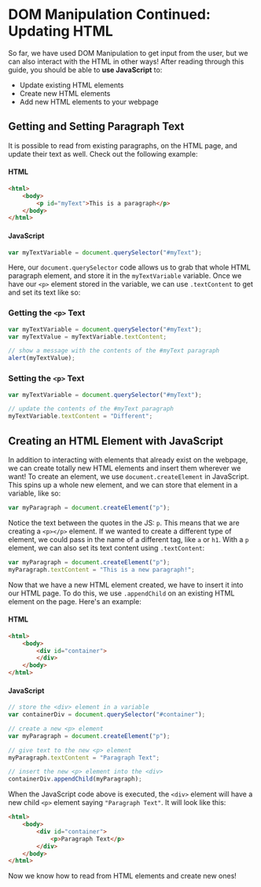 # DOM Manipulation Continued: Updating HTML
So far, we have used DOM Manipulation to get input from the user, but we can also interact with the HTML in other ways! After reading through this guide, you should be able to **use JavaScript** to:
- Update existing HTML elements
- Create new HTML elements
- Add new HTML elements to your webpage

## Getting and Setting Paragraph Text
It is possible to read from existing paragraphs, on the HTML page, and update their text as well. Check out the following example:

#### HTML
```html
<html>
    <body>
        <p id="myText">This is a paragraph</p>
    </body>
</html>
```

#### JavaScript
```javascript
var myTextVariable = document.querySelector("#myText");
```

Here, our `document.querySelector` code allows us to grab that whole HTML paragraph element, and store it in the `myTextVariable` variable. Once we have our `<p>` element stored in the variable, we can use `.textContent` to get and set its text like so:

### Getting the `<p>` Text
```javascript
var myTextVariable = document.querySelector("#myText");
var myTextValue = myTextVariable.textContent;

// show a message with the contents of the #myText paragraph
alert(myTextValue);
```

### Setting the `<p>` Text
```javascript
var myTextVariable = document.querySelector("#myText");

// update the contents of the #myText paragraph
myTextVariable.textContent = "Different";
```

## Creating an HTML Element with JavaScript
In addition to interacting with elements that already exist on the webpage, we can create totally new HTML elements and insert them wherever we want! To create an element, we use `document.createElement` in JavaScript. This spins up a whole new element, and we can store that element in a variable, like so:

```javascript
var myParagraph = document.createElement("p");
```

Notice the text between the quotes in the JS: `p`. This means that we are creating a `<p></p>` element. If we wanted to create a different type of element, we could pass in the name of a different tag, like `a` or `h1`. With a `p` element, we can also set its text content using `.textContent`:

```javascript
var myParagraph = document.createElement("p");
myParagraph.textContent = "This is a new paragraph!";
```

Now that we have a new HTML element created, we have to insert it into our HTML page. To do this, we use `.appendChild` on an existing HTML element on the page. Here's an example:

#### HTML
```html
<html>
    <body>
        <div id="container">
        </div>
    </body>
</html>
```

#### JavaScript
```javascript
// store the <div> element in a variable
var containerDiv = document.querySelector("#container");

// create a new <p> element
var myParagraph = document.createElement("p");

// give text to the new <p> element
myParagraph.textContent = "Paragraph Text";

// insert the new <p> element into the <div>
containerDiv.appendChild(myParagraph);
```

When the JavaScript code above is executed, the `<div>` element will have a new child `<p>` element saying `"Paragraph Text"`. It will look like this:

```html
<html>
    <body>
        <div id="container">
            <p>Paragraph Text</p>
        </div>
    </body>
</html>
```

Now we know how to read from HTML elements and create new ones!